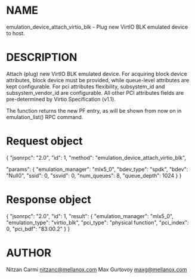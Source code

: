 # NAME

emulation_device_attach_virtio_blk - Plug new VirtIO BLK emulated device to host.

# DESCRIPTION

Attach (plug) new VirtIO BLK emulated device.
For acquiring block device attributes, block device must be provided,
while queue-level attributes are kept configurable.
For pci attributes flexibility, subsystem_id and subsystem_vendor_id
are configurable. All other PCI attributes fields are pre-determined
by Virtio Specification (v1.1).

The function returns the new PF entry, as will be shown from now on
in emulation_list() RPC command.

# Request object

{
  "jsonrpc": "2.0",
  "id": 1,
  "method": "emulation_device_attach_virtio_blk",

  "params": {
    "emulation_manager": "mlx5_0",
    "bdev_type": "spdk",
    "bdev": "Null0",
    "ssid": 0,
    "ssvid": 0,
    "num_queues": 8,
    "queue_depth": 1024
  }
}

# Response object

{
  "jsonrpc": "2.0",
  "id": 1,
  "result":
    {
      "emulation_manager": "mlx5_0",
      "emulation_type": "virtio_blk",
      "pci_type": "physical function",
      "pci_index": 0,
      "pci_bdf": "83:00.2"
    }
}


# AUTHOR

Nitzan Carmi <nitzanc@mellanox.com>
Max Gurtovoy <maxg@mellanox.com>
